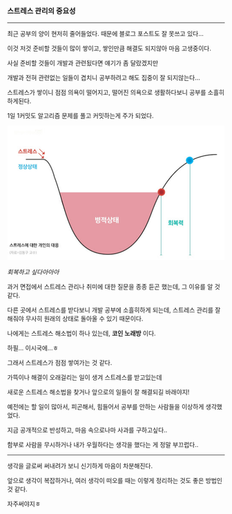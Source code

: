 ### 스트레스 관리의 중요성

---

최근 공부의 양이 현저히 줄어들었다. 때문에 블로그 포스트도 잘 못쓰고 있다...

이것 저것 준비할 것들이 많이 쌓이고, 쌓인만큼 해결도 되지않아 마음 고생중이다.

사실 준비할 것들이 개발과 관련됬다면 얘기가 좀 달랐겠지만

개발과 전혀 관련없는 일들이 겹치니 공부하려고 해도 집중이 잘 되지않는다...

스트레스가 쌓이니 점점 의욕이 떨어지고, 떨어진 의욕으로 생활하다보니 공부를 소흘히 하게된다.

1일 1커밋도 알고리즘 문제를 풀고 커밋하는게 주가 되었다.

![stress](images/stress.png)

_회복하고 싶다아아아_

과거 면접에서 스트레스 관리나 취미에 대한 질문을 종종 듣곤 했는데, 그 이유를 알 것 같다.

다른 곳에서 스트레스를 받다보니 개발 공부에 소흘히하게 되는데, 스트레스 관리를 잘 해줘야 무사히 원래의 상태로 돌아올 수 있기 때문이다.

나에게는 스트레스 해소법이 하나 있는데, **코인 노래방** 이다.

하필... 이시국에...ㅎ 

그래서 스트레스가 점점 쌓여가는 것 같다.

가뜩이나 해결이 오래걸리는 일이 생겨 스트레스를 받고있는데

새로운 스트레스 해소법을 찾거나 앞으로의 일들이 잘 해결되길 바래야지!

예전에는 할 일이 많아서, 피곤해서, 힘들어서 공부를 안하는 사람들을 이상하게 생각했었다.

지금 공개적으로 반성하고, 마음 속으로나마 사과를 구하고싶다..

함부로 사람을 무시하거나 내가 우월하다는 생각을 했다는 게 정말 부끄럽다..

---

생각을 글로써 써내려가 보니 신기하게 마음이 차분해진다.

앞으로 생각이 복잡하거나, 여러 생각이 떠오를 때는 이렇게 정리하는 것도 좋은 방법인 것 같다.

자주써야지ㅎ


